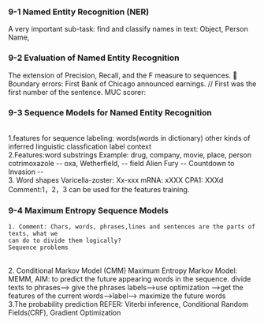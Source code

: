 ### 9-1 Named Entity Recognition (NER)
  A very important sub-task: find and classify names in text:
Object, Person Name, 

### 9-2 Evaluation of Named Entity Recognition
  The extension of Precision, Recall, and the F measure to sequences.
 Boundary errors:
First Bank of Chicago announced earnings. // First was the first number of the sentence.
MUC scorer: 

### 9-3 Sequence Models for Named Entity Recognition
<br/>
  1.features for sequence labeling:
      words(words in dictionary)
      other kinds of inferred linguistic classfication
      label context
</br>
  2.Features:word substrings
      Example:
      drug, company, movie, place, person
        cotrimoxazole -- oxa,
        Wetherfield, -- field
        Alien Fury -- 
        Countdown to Invasion -- 
</br>
  3. Word shapes
      Varicella-zoster: Xx-xxx
      mRNA: xXXX
      CPA1: XXXd
      Comment:1，2，3 can be used for the features training.

### 9-4 Maximum Entropy Sequence Models
    1. Comment: Chars, words, phrases,lines and sentences are the parts of texts, what we 
    can do to divide them logically?
    Sequence problems
<br/>
    2. Conditional Markov Model (CMM) 
    Maximum Entropy Markov Model: MEMM,
        AIM: to predict the future appearing words in the sequence.
        divide texts to phrases--> give the phrases labels-->use optimization
        -->get the features of the current words-->label--> maximize the future 
        words
<br/>
    3.The probability prediction    
    REFER: Viterbi inference, Conditional Random Fields(CRF),
        Gradient Optimization
